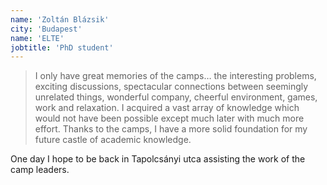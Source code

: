 ```yaml
---
name: 'Zoltán Blázsik'
city: 'Budapest'
name: 'ELTE'
jobtitle: 'PhD student'
---
```


> I only have great memories of the camps… the interesting problems, exciting discussions, spectacular connections between seemingly unrelated things, wonderful company, cheerful environment, games, work and relaxation.
I acquired a vast array of knowledge which would not have been possible except much later with much more effort. Thanks to the camps, I have a more solid foundation for my future castle of academic knowledge.

One day I hope to be back in Tapolcsányi utca assisting the work of the camp leaders.
